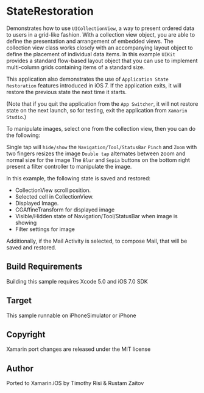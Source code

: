 StateRestoration
================

Demonstrates how to use `UICollectionView`, a way to present ordered data to users in a grid-like fashion.  With a collection view object, you are able to define the presentation and arrangement of embedded views. The collection view class works closely with an accompanying layout object to define the placement of individual data items.  In this example `UIKit` provides a standard flow-based layout object that you can use to implement multi-column grids containing items of a standard size.

This application also demonstrates the use of `Application State Restoration` features introduced in iOS 7. If the application exits, it will restore the previous state the next time it starts. 

(Note that if you quit the application from the `App Switcher`, it will not restore state on the next launch, so for testing, exit the application from `Xamarin Studio`.)

To manipulate images, select one from the collection view, then you can do the following:

Single tap will `hide/show` the `Navigation/Tool/StatusBar`
`Pinch` and `Zoom` with two fingers resizes the image
`Double tap` alternates between zoom and normal size for the image
The `Blur` and `Sepia` buttons on the bottom right present a filter controller to manipulate the image.

In this example, the following state is saved and restored:

- CollectionView scroll position.
- Selected cell in CollectionView.
- Displayed Image.
- CGAffineTransform for displayed image
- Visible/Hidden state of Navigation/Tool/StatusBar when image is showing
- Filter settings for image

Additionally, if the Mail Activity is selected, to compose Mail, that will be saved and restored.

Build Requirements
------------------

Building this sample requires Xcode 5.0 and iOS 7.0 SDK

Target
------
This sample runnable on iPhoneSimulator or iPhone

Copyright
---------

Xamarin port changes are released under the MIT license

Author
------

Ported to Xamarin.iOS by Timothy Risi & Rustam Zaitov
